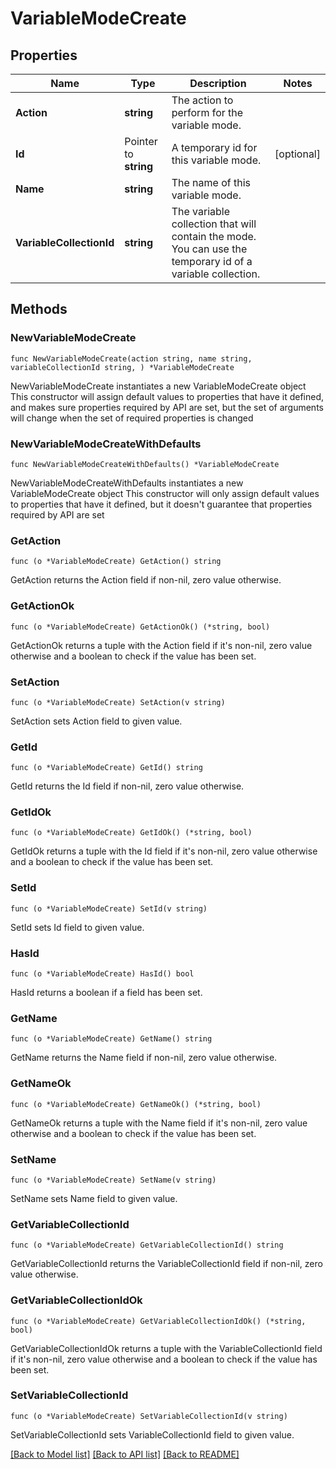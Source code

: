 # VariableModeCreate

## Properties

Name | Type | Description | Notes
------------ | ------------- | ------------- | -------------
**Action** | **string** | The action to perform for the variable mode. | 
**Id** | Pointer to **string** | A temporary id for this variable mode. | [optional] 
**Name** | **string** | The name of this variable mode. | 
**VariableCollectionId** | **string** | The variable collection that will contain the mode. You can use the temporary id of a variable collection. | 

## Methods

### NewVariableModeCreate

`func NewVariableModeCreate(action string, name string, variableCollectionId string, ) *VariableModeCreate`

NewVariableModeCreate instantiates a new VariableModeCreate object
This constructor will assign default values to properties that have it defined,
and makes sure properties required by API are set, but the set of arguments
will change when the set of required properties is changed

### NewVariableModeCreateWithDefaults

`func NewVariableModeCreateWithDefaults() *VariableModeCreate`

NewVariableModeCreateWithDefaults instantiates a new VariableModeCreate object
This constructor will only assign default values to properties that have it defined,
but it doesn't guarantee that properties required by API are set

### GetAction

`func (o *VariableModeCreate) GetAction() string`

GetAction returns the Action field if non-nil, zero value otherwise.

### GetActionOk

`func (o *VariableModeCreate) GetActionOk() (*string, bool)`

GetActionOk returns a tuple with the Action field if it's non-nil, zero value otherwise
and a boolean to check if the value has been set.

### SetAction

`func (o *VariableModeCreate) SetAction(v string)`

SetAction sets Action field to given value.


### GetId

`func (o *VariableModeCreate) GetId() string`

GetId returns the Id field if non-nil, zero value otherwise.

### GetIdOk

`func (o *VariableModeCreate) GetIdOk() (*string, bool)`

GetIdOk returns a tuple with the Id field if it's non-nil, zero value otherwise
and a boolean to check if the value has been set.

### SetId

`func (o *VariableModeCreate) SetId(v string)`

SetId sets Id field to given value.

### HasId

`func (o *VariableModeCreate) HasId() bool`

HasId returns a boolean if a field has been set.

### GetName

`func (o *VariableModeCreate) GetName() string`

GetName returns the Name field if non-nil, zero value otherwise.

### GetNameOk

`func (o *VariableModeCreate) GetNameOk() (*string, bool)`

GetNameOk returns a tuple with the Name field if it's non-nil, zero value otherwise
and a boolean to check if the value has been set.

### SetName

`func (o *VariableModeCreate) SetName(v string)`

SetName sets Name field to given value.


### GetVariableCollectionId

`func (o *VariableModeCreate) GetVariableCollectionId() string`

GetVariableCollectionId returns the VariableCollectionId field if non-nil, zero value otherwise.

### GetVariableCollectionIdOk

`func (o *VariableModeCreate) GetVariableCollectionIdOk() (*string, bool)`

GetVariableCollectionIdOk returns a tuple with the VariableCollectionId field if it's non-nil, zero value otherwise
and a boolean to check if the value has been set.

### SetVariableCollectionId

`func (o *VariableModeCreate) SetVariableCollectionId(v string)`

SetVariableCollectionId sets VariableCollectionId field to given value.



[[Back to Model list]](../README.md#documentation-for-models) [[Back to API list]](../README.md#documentation-for-api-endpoints) [[Back to README]](../README.md)


